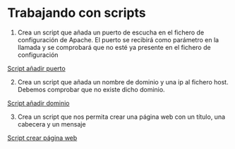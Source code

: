 # Trabajando con scripts

1.  Crea un script que añada un puerto de escucha en el fichero de configuración de Apache. El puerto se recibirá como parámetro en la llamada y se comprobará que no esté ya presente en el fichero de configuración

[Script añadir puerto](addport.sh)

2.    Crea un script que añada un nombre de dominio y una ip al fichero host. Debemos comprobar que no existe dicho dominio.

[Script añadir dominio](addDomain.sh)

3. Crea un script que nos permita crear una página web con un título, una cabecera y un mensaje

[Script crear página web](crearpag.sh)
